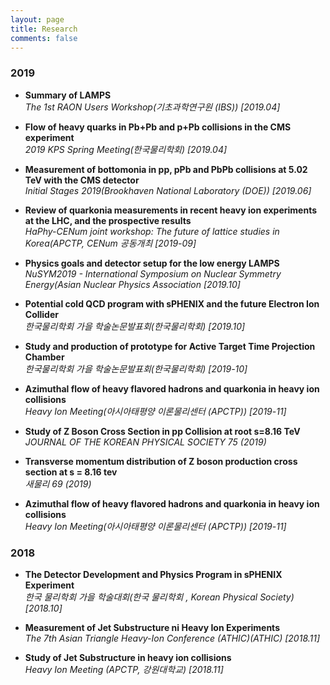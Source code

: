 ```yaml
---
layout: page
title: Research
comments: false
---
```

<div class="main-content">
       <section>
    
   <div class="article-post">
   <h3 id="2019">2019</h3>

<ul>
  <li>
    <p><strong>Summary of LAMPS</strong><br />
<em>The 1st RAON Users Workshop(기초과학연구원 (IBS)) [2019.04]</em>
  </li>
  <li>
    <p><strong>Flow of heavy quarks in Pb+Pb and p+Pb collisions in the CMS experiment</strong><br />
<em>2019 KPS Spring Meeting(한국물리학회) [2019.04]</em>
  </li>

  <li>
    <p><strong>Measurement of bottomonia in pp, pPb and PbPb collisions at 5.02 TeV with the CMS detector</strong><br />
<em>Initial Stages 2019(Brookhaven National Laboratory (DOE)) [2019.06]</em>
  </li>

  <li>
    <p><strong>Review of quarkonia measurements in recent heavy ion experiments at the LHC, and the prospective results</strong><br />
<em>HaPhy-CENum joint workshop: The future of lattice studies in Korea(APCTP, CENum 공동개최 [2019-09]</em>
  </li>

  <li>
    <p><strong>Physics goals and detector setup for the low energy LAMPS</strong><br />
<em>NuSYM2019 - International Symposium on Nuclear Symmetry Energy(Asian Nuclear Physics Association [2019.10]</em>
  </li>

  <li>
    <p><strong>Potential cold QCD program with sPHENIX and the future Electron Ion Collider</strong><br />
<em>한국물리학회 가을 학술논문발표회(한국물리학회) [2019.10]</em>
  </li>

  <li>
    <p><strong>Study and production of prototype for Active Target Time Projection Chamber</strong><br />
<em>한국물리학회 가을 학술논문발표회(한국물리학회) [2019-10]</em>
  </li>

  <li>
    <p><strong>Azimuthal flow of heavy flavored hadrons and quarkonia in heavy ion collisions</strong><br />
<em>Heavy Ion Meeting(아시아태평양 이론물리센터 (APCTP)) [2019-11] </em>
  </li>

  <li>
    <p><strong>Study of Z Boson Cross Section in pp Collision at root s=8.16 TeV</strong><br />
<em>JOURNAL OF THE KOREAN PHYSICAL SOCIETY 75 (2019)</em>
  </li>

  <li>
    <p><strong>Transverse momentum distribution of Z boson production cross section at s = 8.16 tev</strong><br />
<em>새물리 69 (2019)</em>
  </li>

  <li>
    <p><strong>Azimuthal flow of heavy flavored hadrons and quarkonia in heavy ion collisions</strong><br />
<em>Heavy Ion Meeting(아시아태평양 이론물리센터 (APCTP)) [2019-11] </em>
  </li>
</ul> 

<div class="article-post">
<h3 id="2018">2018</h3>
       
<ul>
  <li>
    <p><strong>The Detector Development and Physics Program in sPHENIX Experiment</strong><br />
<em>한국 물리학회 가을 학술대회(한국 물리학회 , Korean Physical Society) [2018.10] </em>
  </li>

  <li>
    <p><strong>Measurement of Jet Substructure ni Heavy Ion Experiments</strong><br />
<em>The 7th Asian Triangle Heavy-Ion Conference (ATHIC)(ATHIC) [2018.11]</em>
  </li>

  <li>
    <p><strong>Study of Jet Substructure in heavy ion collisions</strong><br />
<em>Heavy Ion Meeting (APCTP, 강원대학교) [2018.11]</em>
  </li>
</ul> 




  

 <!-- **Summary of LAMPS**, The 1st RAON Users Workshop(기초과학연구원 (IBS))
**Flow of heavy quarks in Pb+Pb and p+Pb collisions in the CMS experiment**, 2019 KPS Spring Meeting(한국물리학회) [2019.04]   
**Measurement of bottomonia in pp, pPb and PbPb collisions at 5.02 TeV with the CMS detector**,   
Initial Stages 2019(Brookhaven National Laboratory (DOE))[2019.06]   
**Review of quarkonia measurements in recent heavy ion experiments at the LHC, and the prospective results**,   
HaPhy-CENum joint workshop: The future of lattice studies in Korea(APCTP, CENum 공동개최 [2019-09]   
**Physics goals and detector setup for the low energy LAMPS**,   
NuSYM2019 - International Symposium on Nuclear Symmetry Energy(Asian Nuclear Physics Association [2019.10]   
**Potential cold QCD program with sPHENIX and the future Electron Ion Collider**,   
한국물리학회 가을 학술논문발표회(한국물리학회) [2019.10]   
**Study and production of prototype for Active Target Time Projection Chamber**,   
한국물리학회 가을 학술논문발표회(한국물리학회) [2019-10]   
**Azimuthal flow of heavy flavored hadrons and quarkonia in heavy ion collisions**,   
Heavy Ion Meeting(아시아태평양 이론물리센터 (APCTP)) [2019-11]   
**Study of Z Boson Cross Section in pp Collision at root s=8.16 TeV**,  
JOURNAL OF THE KOREAN PHYSICAL SOCIETY 75 (2019)   
**Transverse momentum distribution of Z boson production cross section at s = 8.16 tev**, 새물리 69 (2019)   

<!--
* * *
## 2018
* * *
**The Detector Development and Physics Program in sPHENIX Experiment**,   
한국 물리학회 가을 학술대회(한국 물리학회 , Korean Physical Society) [2018.10]   
**Measurement of Jet Substructure ni Heavy Ion Experiments**,   
The 7th Asian Triangle Heavy-Ion Conference (ATHIC)(ATHIC) [2018.11]   
**Study of Jet Substructure in heavy ion collisions**, Heavy Ion Meeting (APCTP, 강원대학교) [2018.11]-->   

